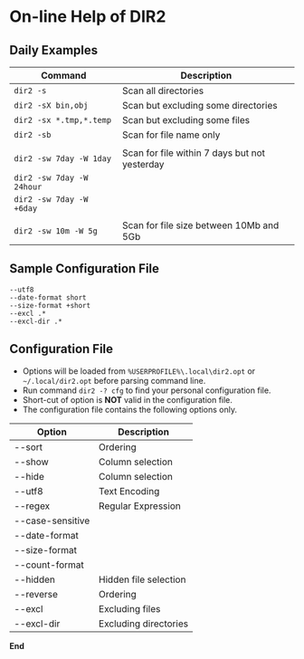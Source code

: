 # On-line Help of DIR2

## Daily Examples

| Command | Description |
| ------- | ----------- |
| ```dir2 -s``` | Scan all directories |
| ```dir2 -sX bin,obj``` | Scan but excluding some directories |
| ```dir2 -sx *.tmp,*.temp``` | Scan but excluding some files |
| ```dir2 -sb``` | Scan for file name only |
| | |
| ```dir2 -sw 7day -W 1day``` | Scan for file within 7 days but not yesterday |
| ```dir2 -sw 7day -W 24hour``` | |
| ```dir2 -sw 7day -W +6day``` | |
| | |
| ```dir2 -sw 10m -W 5g``` | Scan for file size between 10Mb and 5Gb |

## Sample Configuration File

```
--utf8
--date-format short
--size-format +short
--excl .*
--excl-dir .*
```

## Configuration File
* Options will be loaded from ```%USERPROFILE%\.local\dir2.opt``` or ```~/.local/dir2.opt``` before parsing command line.
* Run command ```dir2 -? cfg``` to find your personal configuration file.
* Short-cut of option is **NOT** valid in the configuration file.
* The configuration file contains the following options only.

| Option | Description |
| --- | ---- |
| --sort | Ordering |
| --show | Column selection |
| --hide | Column selection |
| --utf8 | Text Encoding |
| --regex | Regular Expression |
| --case-sensitive | |
| --date-format | |
| --size-format | |
| --count-format | |
| --hidden | Hidden file selection |
| --reverse | Ordering |
| --excl | Excluding files |
| --excl-dir | Excluding directories |

**End**
